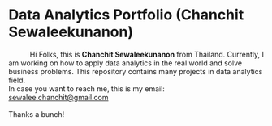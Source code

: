 # Data Analytics Portfolio (Chanchit Sewaleekunanon)
&emsp;&emsp;&emsp;Hi Folks, this is <b>Chanchit Sewaleekunanon</b> from Thailand. Currently, I am working on how to apply data analytics in the real world and solve business problems. This repository contains many projects in data analytics field.
<br>
In case you want to reach me, this is my email: sewalee.chanchit@gmail.com
<br>
<br>
Thanks a bunch!
